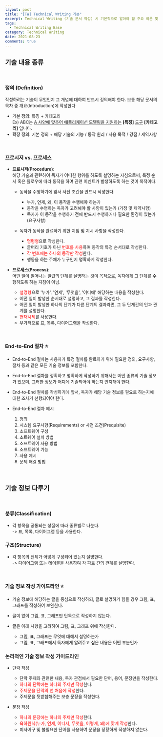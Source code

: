 ```yaml
---
layout: post
title: "[TW] Technical Writing 기본"
excerpt: Technical Writing (기술 문서 작성) 시 기본적으로 알아야 할 주요 이론 및 규칙 등에 관하여
tags:
  - Technical Writing Base
category: Technical Writing
date: 2021-08-23
comments: true
---
```


## 기술 내용 종류
<Br>

### 정의 (Definition)

작성하려는 기술이 무엇인지 그 개념에 대하여 반드시 정의해야 한다. 보통 해당 문서의 목차 중 개요(Introduction)에 작성한다

- 기본 정의: 특징 + 카테고리 <br>
  Ex) ABC는 <U>A 사양에 맞추어 애플리케이션 모델링을 지원하는</U> **[특징]** <U>도구</U> **[카테고리]** 입니다.
- 확장 정의: 기본 정의 + 해당 기술의 기능 / 동작 원리 / 사용 목적 / 강점 / 제약사항

<br>

### 프로시저 vs. 프로세스

- **프로시저(Procedure)**:
  <Br> 해당 기술과 관련하여 독자가 어떠한 행위를 하도록 설명하는 지침으로써, 특정 순서 혹은 플로우에 따라 동작을 하여 관련 이벤트가 발생하도록 하는 것이 목적이다.
    - 동작을 수행하기에 앞서 사전 조건을 반드시 작성한다.
      - 누가, 언제, 왜, 이 동작을 수행해야 하는가
      - 동작을 수행하는 독자가 고려해야 할 사항이 있는가 (가정 및 제약사항)
      - 독자가 이 동작을 수행하기 전에 반드시 수행하거나 필요한 환경이 있는가 (요구사항)

    - 독자가 동작을 완료하기 위한 지침 및 지시 사항을 작성한다.
      - <span style="color:red">명령형</span>으로 작성한다.
      - 글머리 기호가 아닌 <span style="color:red">번호를 사용</span>하여 동작의 특정 순서대로 작성한다.
      - <span style="color:red">각 번호에는 하나의 동작만 작성</span>한다.
      - 행동을 하는 주체가 누구인지 명확하게 작성한다.

- **프로세스(Process)**:
  <Br> 어떤 일이 일어나는 일련의 단계를 설명하는 것이 목적으로, 독자에게 그 단계를 수행하도록 하는 지침이 아님.
    - <span style="color:red">설명형</span>으로 '누가', '언제', '무엇을', '어디에' 해당하는 내용을 작성한다.
    - 어떤 일이 발생한 순서대로 설명하고, 그 결과를 작성한다.
    - 어떤 일이 발생한 하나의 단계가 다른 단계의 결과라면, 그 두 단계간의 인과 관계를 설명한다.
    - <span style="color:red">현재시제</span>를 사용한다. 
    - 부가적으로 표, 목록, 다이어그램을 작성한다.

<br>

### End-to-End 절차 ⭐

- End-to-End 절차는 사용자가 특정 절차를 완료하기 위해 필요한 정의, 요구사항, 절차 등과 같은 모든 기술 정보를 포함한다.
- End-to-End 절차를 정확하고 명확하게 작성하기 위해서는 어떤 종류의 기술 정보가 있으며, 그러한 정보가 어디에 기술되어야 하는지 인지해야 한다.
- End-to-End 절차를 작성하기에 앞서, 독자가 해당 기술 정보를 필요로 하는지에 대한 조사거 선행되어야 한다.

- End-to-End 절차 예시
  1. 정의
  2. 시스템 요구사항(Requirements) or 사전 조건(Prequisite)
  3. 소프트웨어 구성
  4. 소트웨어 설치 방법
  5. 소프트웨어 사용 방법
  6. 소프트웨어 기능
  7. 사용 예시
  8. 문제 해결 방법

<br>

## 기술 정보 다루기
<Br>

### 분류(Classification)
- 각 항목을 공통되는 성질에 따라 종류별로 나눈다.
  <br> -> 표, 목록, 다이어그램 등을 사용한다.

### 구조(Structure)
- 각 항목의 전체가 어떻게 구성되어 있는지 설명한다.
  <br> -> 다이어그램 또는 테이블을 사용하여 각 파트 간의 관계를 설명한다.

<br>

### 기술 정보 작성 가이드라인 ⭐

- 기술 정보에 해당하는 글을 중심으로 작성하되, 글로 설명하기 힘들 경우 그림, 표, 그래프를 작성하여 보완한다.

- 글이 없이 그림, 표, 그래프만 단독으로 작성하지 않는다.

- 글은 아래 사항을 고려하여 그림, 표, 그래프 위에 작성한다.
  - 그림, 표, 그래프는 무엇에 대해서 설명하는가
  - 그림, 표, 그래프에서 독자에게 알려주고 싶은 내용은 어떤 부분인가

### 논리적인 기술 정보 작성 가이드라인

- 단락 작성
  - 단락 주제와 관련한 내용, 독자 관점에서 필요한 단어, 용어, 문장만을 작성한다.
  - <span style="color:red">하나의 단락에는 하나의 주제만 작성</span>한다.
  - <span style="color:red">주제문을 단락의 맨 처음에 작성</span>한다.
  - 주제문을 뒷받침해주는 보충 문장을 작성한다.

- 문장 작성
  - <span style="color:red">하나의 문장에는 하나의 주제만 작성</span>한다.
  - <span style="color:red">육하원칙(누가, 언제, 어디서, 무엇을, 어떻게, 왜)에 맞게 작성</span>한다.
  - 미사어구 및 불필요한 단어를 사용하여 문장을 장황하게 작성하지 않는다.





